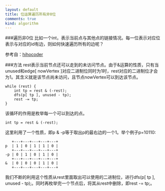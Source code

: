 ```yaml
---
layout: default
title: 位运算遍历所有非0位
comments: true
kind: algorithm
---
```


###遍历非0位
比如一个int，表示当前点与其他点的链接情况。每一位表示对应位表示与对应的id有边，则如何快速遍历所有的边呢？

参考自：[hihocoder](http://hihocoder.com/discuss/question/2192)

###方法
rest表示当前节点还可以走到的未访问节点。由于&运算的性质，只有当unused和edge[ nowVertex ]对应二进制位同时为1时，rest对应的二进制位才会为1。其含义就是该节点尚未访问，且节点nowVertex可以到达该节点。

```
while (rest) {
    int tp = rest & (-rest);
    dfs(p[ tp ], unused - tp);
    rest -= tp;
}
```

该循环的作用是枚举每一个可以到达的点。

```
int tp = rest & (-rest);
```

这里利用了一个性质，即p & -p等于取出p的最右边的一个1。举个例子p=10110:

```
   +---+---+---+---+---+
p  | 1 | 0 | 1 | 1 | 0 | 
   +---+---+---+---+---+
-p | 0 | 1 | 0 | 1 | 0 | 
   +---+---+---+---+---+
&  | 0 | 0 | 0 | 1 | 0 | 
   +---+---+---+---+---+
```

我们不断的利用这个性质从rest里面取出可以使用的二进制位，进行dfs(p[ tp ], unused - tp);。同时再枚举完一个节点后，将其从rest中删除，即rest -= tp;。
